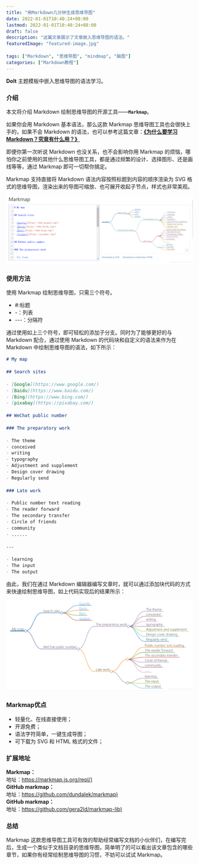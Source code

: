 ```yaml
---
title: "用Markdown几分钟生成思维导图"
date: 2022-01-01T10:40:24+08:00
lastmod: 2022-01-01T10:40:24+08:00
draft: false
description: "这篇文章展示了文章嵌入思维导图的语法。"
featuredImage: "featured-image.jpg"

tags: ["Markdown", "思维导图", "mindmap", "脑图"]
categories: ["Markdown教程"]
---
```


**DoIt** 主题模板中嵌入思维导图的语法学习。

<!--more-->

### 介绍
本文将介绍 Markdown 绘制思维导图的开源工具——**`Markmap`**。

如果你会用 Markdown 基本语法，那么这款 Markmap 思维导图工具也会很快上手的，如果不会 Markdown 的语法，也可以参考这篇文章：**[《为什么要学习 Markdown？究竟有什么用？》](https://markdown.com.cn/intro.html#markdown)**

即便你第一次听说 Markdown 也没关系，也不会影响你用 Markmap 的烦恼，哪怕你之前使用的其他什么思维导图工具，都是通过频繁的设计、选择图形、还是画线等等，通过 Markmap 即可一切帮你搞定。

Markmap 支持直接将 Markdown 语法内容按照标题到内容的顺序渲染为 SVG 格式的思维导图，渲染出来的导图可缩放、也可展开收起子节点，样式也非常美观。

![Markmind](a668d9de5dba319a10f204fd71ba093f.png)

### 使用方法

使用 Markmap 绘制思维导图，只需三个符号。
- #:标题
- -：列表
- ---：分隔符

通过使用如上三个符号，即可轻松的添加子分支。同时为了能够更好的与 Markdown 配合，通过使用 Markdown 的代码块和自定义的语法来作为在 Markdown 中绘制思维导图的语法，如下所示：

```markdown
# My map

## Search sites

- [Google](https://www.google.com/)
- [Baidu](https://www.baidu.com/)
- [Bing](https://www.bing.com/)
- [pixabay](https://pixabay.com/)

## WeChat public number

### The preparatory work

- The theme
- conceived
- writing
- typography
- Adjustment and supplement
- Design cover drawing
- Regularly send

### Late work

- Public number text reading
- The reader forward
- The secondary transfer
- Circle of friends
- community
- ......

---

- learning
- The input
- The output
```
由此，我们在通过 Markdown 编辑器编写文章时，就可以通过添加块代码的方式来快速绘制思维导图，如上代码实现后的结果所示：

![Markmind](6fec473615d7266e24a481c55da1a574.png)

### Markmap优点
- 轻量化、在线直接使用；
- 开源免费；
- 语法字符简单，一键生成导图；
- 可下载为 SVG 和 HTML 格式的文件；
  
### 扩展地址
**Markmap：**  
地址：[https://markmap.js.org/repl/)](https://pixabay.com/)  
**GitHub markmap：**  
地址：[https://github.com/dundalek/markmap)](https://github.com/dundalek/markmap)  
**GitHub markmap：**  
地址：[https://github.com/gera2ld/markmap-lib)](https://github.com/gera2ld/markmap-lib)


### 总结
Markmap 这款思维导图工具可有效的帮助经常编写文档的小伙伴们，在编写完后，生成一个类似于文档目录的思维导图，简单明了的可以看出该文章包含的哪些章节，如果你有经常绘制思维导图的习惯，不妨可以试试 Markmap。
